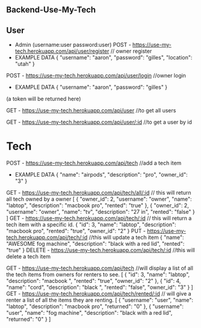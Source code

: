 ## Backend-Use-My-Tech

## User

- Admin (username:user password:user)
  POST - https://use-my-tech.herokuapp.com/api/user/register
  // owner register
- EXAMPLE DATA
  {
  "username": "aaron",
  "password": "gilles",
  "location": "utah"
  }

POST - https://use-my-tech.herokuapp.com/api/user/login
//owner login

- EXAMPLE DATA
  {
  "username": "aaron",
  "password": "gilles"
  }

(a token will be returned here)

GET - https://use-my-tech.herokuapp.com/api/user
//to get all users

GET - https://use-my-tech.herokuapp.com/api/user/:id
//to get a user by id

# Tech

POST - https://use-my-tech.herokuapp.com/api/tech
//add a tech item

- EXAMPLE DATA
  {
  "name": "airpods",
  "description": "pro",
  "owner_id": "3"
  }

GET - https://use-my-tech.herokuapp.com/api/tech/all/:id
// this will return all tech owned by a owner
[
{
"owner_id": 2,
"username": "owner",
"name": "labtop",
"description": "macbook pro",
"rented": "true"
},
{
"owner_id": 2,
"username": "owner",
"name": "tv",
"description": "27 in",
"rented": "false"
}
]
GET - https://use-my-tech.herokuapp.com/api/tech/:id
// this will return a tech item with a specific id.
{
"id": 3,
"name": "labtop",
"description": "macbook pro",
"rented": "true",
"owner_id": "2"
}
PUT - https://use-my-tech.herokuapp.com/api/tech/:id
//this will update a tech item
{
"name": "AWESOME fog machine",
"description": "black with a red lid",
"rented": "true"
}
DELETE - https://use-my-tech.herokuapp.com/api/tech/:id
//this will delete a tech item

GET - https://use-my-tech.herokuapp.com/api/tech
//will display a list of all the tech items from owners for renters to see.
[
{
"id": 3,
"name": "labtop",
"description": "macbook ",
"rented": "true",
"owner_id": "2"
},
{
"id": 4,
"name": "cord",
"description": "black ",
"rented": "false",
"owner_id": "3"
}
]
GET - https://use-my-tech.herokuapp.com/api/tech/rented/:id
// will give a renter a list of all the items they are renting.
[
{
"username": "user",
"name": "labtop",
"description": "macbook pro",
"returned": "0"
},
{
"username": "user",
"name": "fog machine",
"description": "black with a red lid",
"returned": "0"
}
]
